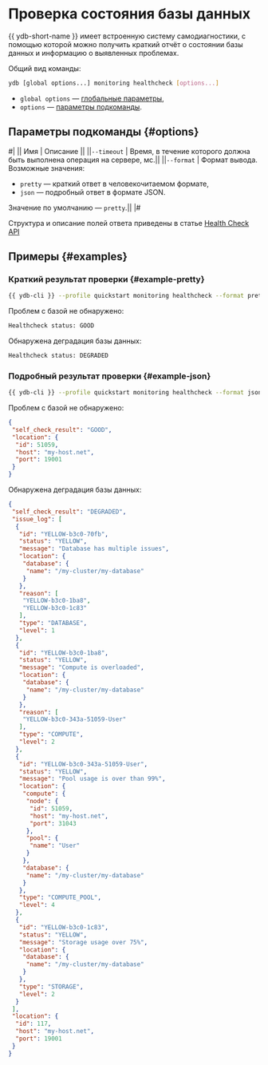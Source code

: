 # Проверка состояния базы данных

{{ ydb-short-name }} имеет встроенную систему самодиагностики, с помощью которой можно получить краткий отчёт о состоянии базы данных и информацию о выявленных проблемах.

Общий вид команды:

```bash
ydb [global options...] monitoring healthcheck [options...]
```

* `global options` — [глобальные параметры](global-options.md),
* `options` — [параметры подкоманды](#options).

## Параметры подкоманды {#options}

#|
|| Имя | Описание ||
||`--timeout` | Время, в течение которого должна быть выполнена операция на сервере, мс.||
||`--format` | Формат вывода. Возможные значения:

* `pretty` — краткий ответ в человекочитаемом формате,
* `json` — подробный ответ в формате JSON.

Значение по умолчанию — `pretty`.||
|#

Структура и описание полей ответа приведены в статье [Health Check API](../../ydb-sdk/health-check-api.md#response-structure)

## Примеры {#examples}

### Краткий результат проверки {#example-pretty}

```bash
{{ ydb-cli }} --profile quickstart monitoring healthcheck --format pretty
```

Проблем с базой не обнаружено:

```bash
Healthcheck status: GOOD
```

Обнаружена деградация базы данных:

```bash
Healthcheck status: DEGRADED
```

### Подробный результат проверки {#example-json}


```bash
{{ ydb-cli }} --profile quickstart monitoring healthcheck --format json
```

Проблем с базой не обнаружено:

```json
{
 "self_check_result": "GOOD",
 "location": {
  "id": 51059,
  "host": "my-host.net",
  "port": 19001
 }
}
```

Обнаружена деградация базы данных:

```json
{
 "self_check_result": "DEGRADED",
 "issue_log": [
  {
   "id": "YELLOW-b3c0-70fb",
   "status": "YELLOW",
   "message": "Database has multiple issues",
   "location": {
    "database": {
     "name": "/my-cluster/my-database"
    }
   },
   "reason": [
    "YELLOW-b3c0-1ba8",
    "YELLOW-b3c0-1c83"
   ],
   "type": "DATABASE",
   "level": 1
  },
  {
   "id": "YELLOW-b3c0-1ba8",
   "status": "YELLOW",
   "message": "Compute is overloaded",
   "location": {
    "database": {
     "name": "/my-cluster/my-database"
    }
   },
   "reason": [
    "YELLOW-b3c0-343a-51059-User"
   ],
   "type": "COMPUTE",
   "level": 2
  },
  {
   "id": "YELLOW-b3c0-343a-51059-User",
   "status": "YELLOW",
   "message": "Pool usage is over than 99%",
   "location": {
    "compute": {
     "node": {
      "id": 51059,
      "host": "my-host.net",
      "port": 31043
     },
     "pool": {
      "name": "User"
     }
    },
    "database": {
     "name": "/my-cluster/my-database"
    }
   },
   "type": "COMPUTE_POOL",
   "level": 4
  },
  {
   "id": "YELLOW-b3c0-1c83",
   "status": "YELLOW",
   "message": "Storage usage over 75%",
   "location": {
    "database": {
     "name": "/my-cluster/my-database"
    }
   },
   "type": "STORAGE",
   "level": 2
  }
 ],
 "location": {
  "id": 117,
  "host": "my-host.net",
  "port": 19001
 }
}
```
